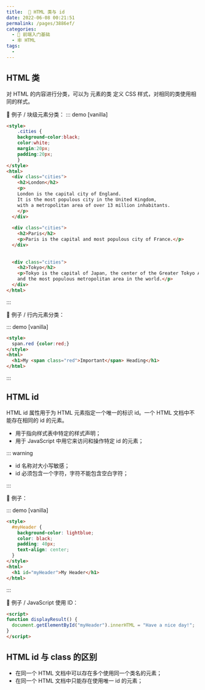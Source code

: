 ```yaml
---
title:  🍳 HTML 类与 id
date: 2022-06-08 00:21:51
permalink: /pages/3886ef/
categories:
  - 🚶 前端入门基础
  - 🕸 HTML
tags:
  - 
---
```

## HTML 类

对 HTML 的内容进行分类，可以为 元素的类 定义 CSS 样式，对相同的类使用相同的样式。



🌰 例子 / 块级元素分类：
::: demo [vanilla]

```html
<style>
	.cities {
    background-color:black;
    color:white;
    margin:20px;
    padding:20px;
	} 
</style>
<html>
  <div class="cities">
    <h2>London</h2>
    <p>
    London is the capital city of England. 
    It is the most populous city in the United Kingdom, 
    with a metropolitan area of over 13 million inhabitants.
    </p>
  </div> 
  
  <div class="cities">
    <h2>Paris</h2>
    <p>Paris is the capital and most populous city of France.</p>
  </div>
  
  
  <div class="cities">
    <h2>Tokyo</h2>
    <p>Tokyo is the capital of Japan, the center of the Greater Tokyo Area,
    and the most populous metropolitan area in the world.</p>
  </div>
</html>
```

:::



🌰 例子 / 行内元素分类：

::: demo [vanilla] 

```html
<style>
  span.red {color:red;}
</style>
<html>
  <h1>My <span class="red">Important</span> Heading</h1>
</html>
```

:::



## HTML id

HTML id 属性用于为 HTML 元素指定一个唯一的标识 id。一个 HTML 文档中不能存在相同的 id 的元素。

+ 用于指向样式表中特定的样式声明；
+ 用于 JavaScript 中用它来访问和操作特定 id 的元素；



::: warning

+ id 名称对大小写敏感；
+ id 必须包含一个字符，字符不能包含空白字符；

:::

🌰 例子：

::: demo [vanilla]

```html
<style>
  #myHeader {
    background-color: lightblue;
    color: black;
    padding: 40px;
    text-align: center;
  }
</style>
<html>
  <h1 id="myHeader">My Header</h1>
</html>
```

:::



🌰 例子 / JavaScript 使用 ID：
```html
<script>
function displayResult() {
  document.getElementById("myHeader").innerHTML = "Have a nice day!";
}
</script>
```





## HTML id 与 class 的区别

+ 在同一个 HTML 文档中可以存在多个使用同一个类名的元素；
+ 在同一个 HTML 文档中只能存在使用唯一 id 的元素；


